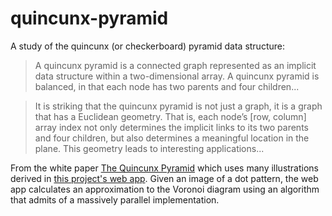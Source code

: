 # quincunx-pyramid
A study of the quincunx (or checkerboard) pyramid data structure:

>A quincunx pyramid is a connected graph represented as an implicit data structure within a two-dimensional array. A quincunx pyramid is balanced, in that each node has two parents and four children...

>It is striking that the quincunx pyramid is not just a graph, it is a graph that has a Euclidean geometry. That is, each node’s [row, column] array index not only determines the implicit links to its two parents and four children, but also determines a meaningful location in the plane. This geometry leads to interesting applications...

From the white paper [The Quincunx Pyramid](https://docs.google.com/document/d/11RjqjuvjJlTw8JSmGqyyEiPCy0nd3gDQn6WKBdxchXw) which uses many illustrations derived in [this project's web app](https://tliawi.github.io/quincunx-pyramid/). Given an image of a dot pattern, the web app calculates an approximation to the Voronoi diagram using an algorithm that admits of a massively parallel implementation.
